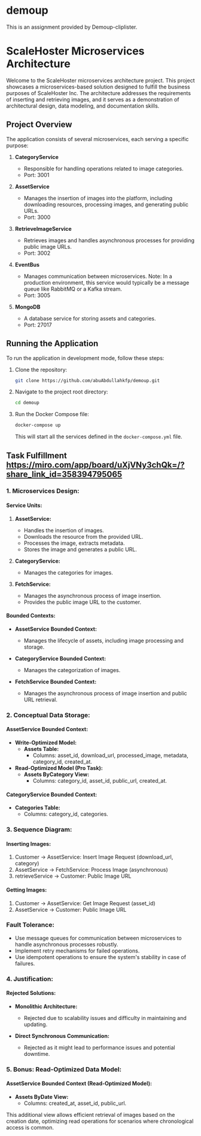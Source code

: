 # demoup
This is an assignment provided by Demoup-cliplister.
# ScaleHoster Microservices Architecture

Welcome to the ScaleHoster microservices architecture project. This project showcases a microservices-based solution designed to fulfill the business purposes of ScaleHoster Inc. The architecture addresses the requirements of inserting and retrieving images, and it serves as a demonstration of architectural design, data modeling, and documentation skills.

## Project Overview

The application consists of several microservices, each serving a specific purpose:

1. **CategoryService**
   - Responsible for handling operations related to image categories.
   - Port: 3001

2. **AssetService**
   - Manages the insertion of images into the platform, including downloading resources, processing images, and generating public URLs.
   - Port: 3000

3. **RetrieveImageService**
   - Retrieves images and handles asynchronous processes for providing public image URLs.
   - Port: 3002

4. **EventBus**
   - Manages communication between microservices. Note: In a production environment, this service would typically be a message queue like RabbitMQ or a Kafka stream.
   - Port: 3005

5. **MongoDB**
   - A database service for storing assets and categories.
   - Port: 27017

## Running the Application

To run the application in development mode, follow these steps:

1. Clone the repository:

   ```bash
   git clone https://github.com/abuAbdullahkfp/demoup.git
   ```

2. Navigate to the project root directory:

   ```bash
   cd demoup
   ```

3. Run the Docker Compose file:

   ```bash
   docker-compose up
   ```

   This will start all the services defined in the `docker-compose.yml` file.

## Task Fulfillment https://miro.com/app/board/uXjVNy3chQk=/?share_link_id=358394795065

### 1. Microservices Design:

#### Service Units:
1. **AssetService:**
   - Handles the insertion of images.
   - Downloads the resource from the provided URL.
   - Processes the image, extracts metadata.
   - Stores the image and generates a public URL.

2. **CategoryService:**
   - Manages the categories for images.

3. **FetchService:**
   - Manages the asynchronous process of image insertion.
   - Provides the public image URL to the customer.

#### Bounded Contexts:
- **AssetService Bounded Context:**
  - Manages the lifecycle of assets, including image processing and storage.
  
- **CategoryService Bounded Context:**
  - Manages the categorization of images.

- **FetchService Bounded Context:**
  - Manages the asynchronous process of image insertion and public URL retrieval.

### 2. Conceptual Data Storage:

#### AssetService Bounded Context:
- **Write-Optimized Model:**
  - **Assets Table:**
    - Columns: asset_id, download_url, processed_image, metadata, category_id, created_at.
- **Read-Optimized Model (Pro Task):**
  - **Assets ByCategory View:**
    - Columns: category_id, asset_id, public_url, created_at.

#### CategoryService Bounded Context:
- **Categories Table:**
  - Columns: category_id, categories.

### 3. Sequence Diagram:

#### Inserting Images:
1. Customer -> AssetService: Insert Image Request (download_url, category)
2. AssetService -> FetchService: Process Image (asynchronous)
3. retrieveService -> Customer: Public Image URL

#### Getting Images:
1. Customer -> AssetService: Get Image Request (asset_id)
2. AssetService -> Customer: Public Image URL

### Fault Tolerance:
- Use message queues for communication between microservices to handle asynchronous processes robustly.
- Implement retry mechanisms for failed operations.
- Use idempotent operations to ensure the system's stability in case of failures.

### 4. Justification:

#### Rejected Solutions:
- **Monolithic Architecture:**
  - Rejected due to scalability issues and difficulty in maintaining and updating.
  
- **Direct Synchronous Communication:**
  - Rejected as it might lead to performance issues and potential downtime.

### 5. Bonus: Read-Optimized Data Model:

#### AssetService Bounded Context (Read-Optimized Model):
- **Assets ByDate View:**
  - Columns: created_at, asset_id, public_url.

This additional view allows efficient retrieval of images based on the creation date, optimizing read operations for scenarios where chronological access is common.
